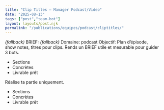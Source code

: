 ```yaml
---
title: "Clip Titles — Manager Podcast/Video"
date: "2025-08-13"
tags: ["post","team-bot"]
layout: layouts/post.njk
permalink: "/publications/equipes/podcast/cliptitles/"
---
```

*(fallback)* BRIEF:
*(fallback)* Domaine: podcast
Objectif: Plan d’épisode, show notes, titres pour clips.
Rends un BRIEF utile et mesurable pour guider 3 bots.

- Sections
- Concrètes
- Livrable prêt

Réalise ta partie uniquement.

- Sections
- Concrètes
- Livrable prêt
